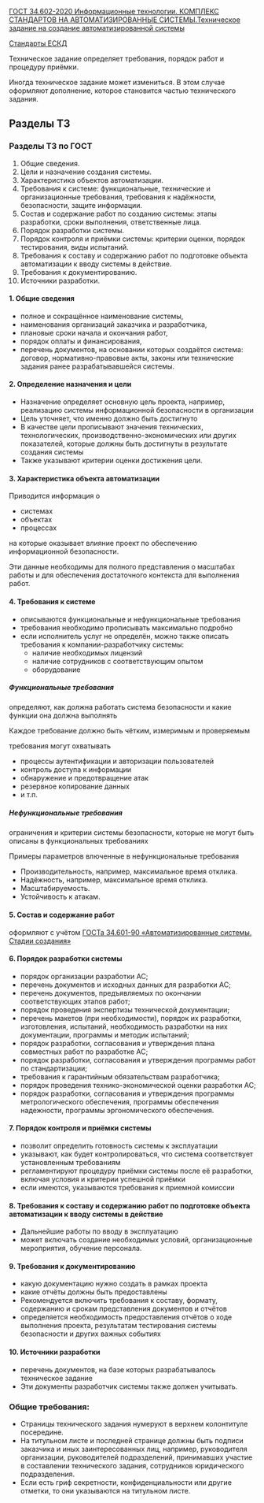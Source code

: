 
[ГОСТ 34.602-2020 Информационные технологии. КОМПЛЕКС СТАНДАРТОВ НА АВТОМАТИЗИРОВАННЫЕ СИСТЕМЫ.Техническое задание на создание автоматизированной системы](https://docs.cntd.ru/document/1200181804)

[Стандарты ЕСКД](https://www.swrit.ru/gost-eskd.html)

Техническое задание определяет требования, порядок работ и процедуру приёмки.

Иногда техническое задание может измениться. В этом случае оформляют дополнение, которое становится частью технического задания.

## Разделы ТЗ

### Разделы ТЗ по ГОСТ

1. Общие сведения.
1. Цели и назначение создания системы.
1. Характеристика объектов автоматизации.
1. Требования к системе: функциональные, технические и организационные требования, требования к надёжности, безопасности, защите информации.
1. Состав и содержание работ по созданию системы: этапы разработки, сроки выполнения, ответственные лица.
1. Порядок разработки системы.
1. Порядок контроля и приёмки системы: критерии оценки, порядок тестирования, виды испытаний.
1. Требования к составу и содержанию работ по подготовке объекта автоматизации к вводу системы в действие.
1. Требования к документированию.
1. Источники разработки.

#### 1. Общие сведения

- полное и сокращённое наименование системы,
- наименования организаций заказчика и разработчика,
- плановые сроки начала и окончания работ,
- порядок оплаты и финансирования,
- перечень документов, на основании которых создаётся система: договор, нормативно-правовые акты, законы или технические задания ранее разрабатывавшейся системы.

#### 2. Определение назначения и цели

- Назначение определяет основную цель проекта, например, реализацию системы информационной безопасности в организации
- Цель уточняет, что именно должно быть достигнуто
- В качестве цели прописывают значения технических, технологических, производственно-экономических или других показателей, которые должны быть достигнуты в результате создания системы
- Также указывают критерии оценки достижения цели.

#### 3. Характеристика объекта автоматизации

Приводится информация о
- системах
- объектах
- процессах

на которые оказывает влияние проект по обеспечению информационной безопасности.

Эти данные необходимы для полного представления о масштабах работы и для обеспечения достаточного контекста для выполнения работ.

#### 4. Требования к системе

- описываются функциональные и нефункциональные требования
- требования необходимо прописывать максимально подробно
- если исполнитель услуг не определён, можно также описать требования к компании-разработчику системы:
    - наличие необходимых лицензий
    - наличие сотрудников с соответствующим опытом
    - оборудование

##### Функциональные требования

определяют, как должна работать система безопасности и какие функции она должна выполнять

Каждое требование должно быть чётким, измеримым и проверяемым

требования могут охватывать 
- процессы аутентификации и авторизации пользователей
- контроль доступа к информации
- обнаружение и предотвращение атак
- резервное копирование данных
- и т.п.

##### Нефункциональные требования

ограничения и критерии системы безопасности, которые не могут быть описаны в функциональных требованиях

Примеры параметров влюченные в нефункциональные требования
- Производительность, например, максимальное время отклика.
- Надёжность, например, максимальное время отклика.
- Масштабируемость.
- Устойчивость к атакам.

#### 5. Состав и содержание работ

оформляют с учётом [ГОСТа 34.601-90 «Автоматизированные системы. Стадии создания»](https://docs.cntd.ru/document/1200006921)

#### 6. Порядок разработки системы

- порядок организации разработки АС;
- перечень документов и исходных данных для разработки АС;
- перечень документов, предъявляемых по окончании соответствующих этапов работ;
- порядок проведения экспертизы технической документации;
- перечень макетов (при необходимости), порядок их разработки, изготовления, испытаний, необходимость разработки на них документации, программы и методик испытаний;
- порядок разработки, согласования и утверждения плана совместных работ по разработке АС;
- порядок разработки, согласования и утверждения программы работ по стандартизации;
- требования к гарантийным обязательствам разработчика;
- порядок проведения технико-экономической оценки разработки АС;
- порядок разработки, согласования и утверждения программы метрологического обеспечения, программы обеспечения надежности, программы эргономического обеспечения.


#### 7. Порядок контроля и приёмки системы

- позволит определить готовность системы к эксплуатации
- указывают, как будет контролироваться, что система соответствует установленным требованиям
- регламентируют процедуру приёмки системы после её разработки, включая условия и критерии успешной приёмки
- если имеются, указываются требования к приемной комиссии

#### 8. Требования к составу и содержанию работ по подготовке объекта автоматизации к вводу системы в действие

- Дальнейшие работы по вводу в эксплуатацию
- может включать создание необходимых условий, организационные мероприятия, обучение персонала.

#### 9. Требования к документированию

- какую документацию нужно создать в рамках проекта
- какие отчёты должны быть предоставлены
- Рекомендуется включить требования к составу, формату, содержанию и срокам представления документов и отчётов
- определяется необходимость предоставления отчётов о ходе выполнения проекта, результатам тестирования системы безопасности и других важных событиях

#### 10. Источники разработки

- перечень документов, на базе которых разрабатывалось техническое задание
- Эти документы разработчик системы также должен учитывать.

### Общие требования:

- Страницы технического задания нумеруют в верхнем колонтитуле посередине.
- На титульном листе и последней странице должны быть подписи заказчика и иных заинтересованных лиц, например, руководителя организации, руководителей подразделений, принимавших участие в составлении технического задания, сотрудников юридического подразделения.
- Если есть гриф секретности, конфиденциальности или другие отметки, то они указываются на титульном листе.
